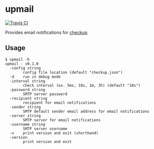 # upmail

[![Travis CI](https://travis-ci.org/jfrazelle/upmail.svg?branch=master)](https://travis-ci.org/jfrazelle/upmail)

Provides email notifications for [checkup](https://github.com/sourcegraph/checkup).

## Usage

```console
$ upmail -h
upmail - v0.1.0
  -config string
        config file location (default "checkup.json")
  -d    run in debug mode
  -interval string
        check interval (ex. 5ms, 10s, 1m, 3h) (default "10s")
  -password string
        SMTP server password
  -recipient string
        recipient for email notifications
  -sender string
        SMTP default sender email address for email notifications
  -server string
        SMTP server for email notifications
  -username string
        SMTP server username
  -v    print version and exit (shorthand)
  -version
        print version and exit
```
